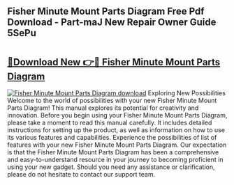 ## Fisher Minute Mount Parts Diagram Free Pdf Download - Part-maJ New Repair Owner Guide 5SePu

# <h2><a href="http://dfulff.blite.top/?on=Fisher+Minute+Mount+Parts+Diagram">🔗Download New 👉🔴 Fisher Minute Mount Parts Diagram</a></h2>

[![Fisher Minute Mount Parts Diagram download](https://i.imgur.com/lujVjoI.png)](http://dfulff.blite.top/?on=Fisher+Minute+Mount+Parts+Diagram)
Exploring New Possibilities Welcome to the world of possibilities with your new Fisher Minute Mount Parts Diagram! This manual explores its potential for creativity and innovation. Before you begin using your Fisher Minute Mount Parts Diagram, please take a moment to read this manual carefully. It includes detailed instructions for setting up the product, as well as information on how to use its various features and capabilities. Experience the possibilities of list of features with your new Fisher Minute Mount Parts Diagram. Our expectation is that the Fisher Minute Mount Parts Diagram has been a comprehensive and easy-to-understand resource in your journey to becoming proficient in using your new gadget. Should you need any assistance or clarification, please do not hesitate to contact our support team.
